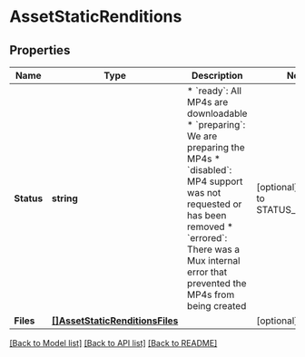 # AssetStaticRenditions

## Properties
Name | Type | Description | Notes
------------ | ------------- | ------------- | -------------
**Status** | **string** | * &#x60;ready&#x60;: All MP4s are downloadable * &#x60;preparing&#x60;: We are preparing the MP4s * &#x60;disabled&#x60;: MP4 support was not requested or has been removed * &#x60;errored&#x60;: There was a Mux internal error that prevented the MP4s from being created  | [optional] [default to STATUS_DISABLED]
**Files** | [**[]AssetStaticRenditionsFiles**](Asset_static_renditions_files.md) |  | [optional] 

[[Back to Model list]](../README.md#documentation-for-models) [[Back to API list]](../README.md#documentation-for-api-endpoints) [[Back to README]](../README.md)


